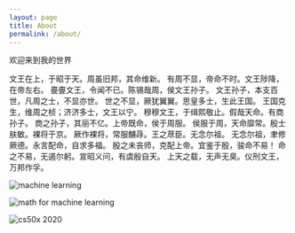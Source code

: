 ```yaml
---
layout: page
title: About
permalink: /about/
---
```

欢迎来到我的世界

文王在上，于昭于天。周虽旧邦，其命维新。
有周不显，帝命不时。文王陟降，在帝左右。
亹亹文王，令闻不已。陈锡哉周，侯文王孙子。
文王孙子，本支百世，凡周之士，不显亦世。
世之不显，厥犹翼翼。思皇多士，生此王国。
王国克生，维周之桢；济济多士，文王以宁。
穆穆文王，于缉熙敬止。假哉天命。有商孙子。
商之孙子，其丽不亿。上帝既命，侯于周服。
侯服于周，天命靡常。殷士肤敏。裸将于京。
厥作裸将，常服黼冔。王之荩臣。无念尔祖。
无念尔祖，聿修厥德。永言配命，自求多福。
殷之未丧师，克配上帝。宜鉴于殷，骏命不易！
命之不易，无遏尔躬。宣昭义问，有虞殷自天。
上天之载，无声无臭。仪刑文王，万邦作孚。

![machine learning](https://s3.amazonaws.com/coursera_assets/meta_images/generated/CERTIFICATE_LANDING_PAGE/CERTIFICATE_LANDING_PAGE~4HLMCQ5U8B6F/CERTIFICATE_LANDING_PAGE~4HLMCQ5U8B6F.jpeg)

![math for machine learning](https://s3.amazonaws.com/coursera_assets/meta_images/generated/CERTIFICATE_LANDING_PAGE/CERTIFICATE_LANDING_PAGE~X4H4RRZHE8HP/CERTIFICATE_LANDING_PAGE~X4H4RRZHE8HP.jpeg)

![cs50x 2020](https://certificates.cs50.io/36a6ba8f-4023-4518-bc37-c76d1348de89.png?size=A4)